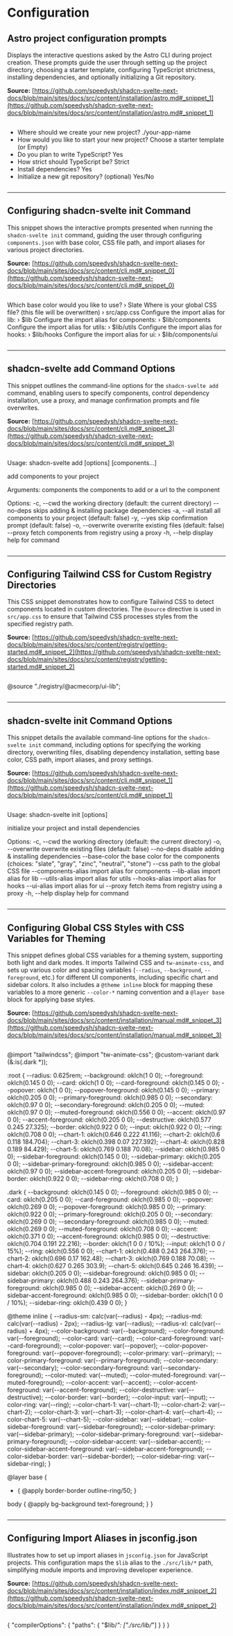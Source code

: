 # Configuration

## Astro project configuration prompts

Displays the interactive questions asked by the Astro CLI during project creation. These prompts guide the user through setting up the project directory, choosing a starter template, configuring TypeScript strictness, installing dependencies, and optionally initializing a Git repository.

**Source:** [https://github.com/speedysh/shadcn-svelte-next-docs/blob/main/sites/docs/src/content/installation/astro.md#_snippet_1](https://github.com/speedysh/shadcn-svelte-next-docs/blob/main/sites/docs/src/content/installation/astro.md#_snippet_1)

```txt

```
- Where should we create your new project?
./your-app-name
- How would you like to start your new project?
Choose a starter template (or Empty)
- Do you plan to write TypeScript?
Yes
- How strict should TypeScript be?
Strict
- Install dependencies?
Yes
- Initialize a new git repository? (optional)
Yes/No
```

```

---

## Configuring shadcn-svelte init Command

This snippet shows the interactive prompts presented when running the `shadcn-svelte init` command, guiding the user through configuring `components.json` with base color, CSS file path, and import aliases for various project directories.

**Source:** [https://github.com/speedysh/shadcn-svelte-next-docs/blob/main/sites/docs/src/content/cli.md#_snippet_0](https://github.com/speedysh/shadcn-svelte-next-docs/blob/main/sites/docs/src/content/cli.md#_snippet_0)

```txt

```
Which base color would you like to use? › Slate
Where is your global CSS file? (this file will be overwritten) › src/app.css
Configure the import alias for lib: › $lib
Configure the import alias for components: › $lib/components
Configure the import alias for utils: › $lib/utils
Configure the import alias for hooks: › $lib/hooks
Configure the import alias for ui: › $lib/components/ui
```

```

---

## shadcn-svelte add Command Options

This snippet outlines the command-line options for the `shadcn-svelte add` command, enabling users to specify components, control dependency installation, use a proxy, and manage confirmation prompts and file overwrites.

**Source:** [https://github.com/speedysh/shadcn-svelte-next-docs/blob/main/sites/docs/src/content/cli.md#_snippet_3](https://github.com/speedysh/shadcn-svelte-next-docs/blob/main/sites/docs/src/content/cli.md#_snippet_3)

```txt

```
Usage: shadcn-svelte add [options] [components...]

add components to your project

Arguments:
components         the components to add or a url to the component

Options:
-c, --cwd <path>   the working directory (default: the current directory)
--no-deps          skips adding & installing package dependencies
-a, --all          install all components to your project (default: false)
-y, --yes          skip confirmation prompt (default: false)
-o, --overwrite    overwrite existing files (default: false)
--proxy <proxy>    fetch components from registry using a proxy
-h, --help         display help for command
```

```

---

## Configuring Tailwind CSS for Custom Registry Directories

This CSS snippet demonstrates how to configure Tailwind CSS to detect components located in custom directories. The `@source` directive is used in `src/app.css` to ensure that Tailwind CSS processes styles from the specified registry path.

**Source:** [https://github.com/speedysh/shadcn-svelte-next-docs/blob/main/sites/docs/src/content/registry/getting-started.md#_snippet_2](https://github.com/speedysh/shadcn-svelte-next-docs/blob/main/sites/docs/src/content/registry/getting-started.md#_snippet_2)

```css

```
@source "./registry/@acmecorp/ui-lib";
```

```

---

## shadcn-svelte init Command Options

This snippet details the available command-line options for the `shadcn-svelte init` command, including options for specifying the working directory, overwriting files, disabling dependency installation, setting base color, CSS path, import aliases, and proxy settings.

**Source:** [https://github.com/speedysh/shadcn-svelte-next-docs/blob/main/sites/docs/src/content/cli.md#_snippet_1](https://github.com/speedysh/shadcn-svelte-next-docs/blob/main/sites/docs/src/content/cli.md#_snippet_1)

```txt

```
Usage: shadcn-svelte init [options]

initialize your project and install dependencies

Options:
-c, --cwd <path>           the working directory (default: the current directory)
-o, --overwrite            overwrite existing files (default: false)
--no-deps                  disable adding & installing dependencies
--base-color <name>        the base color for the components (choices: "slate", "gray", "zinc", "neutral", "stone")
--css <path>               path to the global CSS file
--components-alias <path>  import alias for components
--lib-alias <path>         import alias for lib
--utils-alias <path>       import alias for utils
--hooks-alias <path>       import alias for hooks
--ui-alias <path>          import alias for ui
--proxy <proxy>            fetch items from registry using a proxy
-h, --help                 display help for command
```

```

---

## Configuring Global CSS Styles with CSS Variables for Theming

This snippet defines global CSS variables for a theming system, supporting both light and dark modes. It imports Tailwind CSS and `tw-animate-css`, and sets up various color and spacing variables (`--radius`, `--background`, `--foreground`, etc.) for different UI components, including specific chart and sidebar colors. It also includes a `@theme inline` block for mapping these variables to a more generic `--color-*` naming convention and a `@layer base` block for applying base styles.

**Source:** [https://github.com/speedysh/shadcn-svelte-next-docs/blob/main/sites/docs/src/content/installation/manual.md#_snippet_3](https://github.com/speedysh/shadcn-svelte-next-docs/blob/main/sites/docs/src/content/installation/manual.md#_snippet_3)

```css

```
@import "tailwindcss";
@import "tw-animate-css";
@custom-variant dark (&:is(.dark *));

:root {
--radius: 0.625rem;
--background: oklch(1 0 0);
--foreground: oklch(0.145 0 0);
--card: oklch(1 0 0);
--card-foreground: oklch(0.145 0 0);
--popover: oklch(1 0 0);
--popover-foreground: oklch(0.145 0 0);
--primary: oklch(0.205 0 0);
--primary-foreground: oklch(0.985 0 0);
--secondary: oklch(0.97 0 0);
--secondary-foreground: oklch(0.205 0 0);
--muted: oklch(0.97 0 0);
--muted-foreground: oklch(0.556 0 0);
--accent: oklch(0.97 0 0);
--accent-foreground: oklch(0.205 0 0);
--destructive: oklch(0.577 0.245 27.325);
--border: oklch(0.922 0 0);
--input: oklch(0.922 0 0);
--ring: oklch(0.708 0 0);
--chart-1: oklch(0.646 0.222 41.116);
--chart-2: oklch(0.6 0.118 184.704);
--chart-3: oklch(0.398 0.07 227.392);
--chart-4: oklch(0.828 0.189 84.429);
--chart-5: oklch(0.769 0.188 70.08);
--sidebar: oklch(0.985 0 0);
--sidebar-foreground: oklch(0.145 0 0);
--sidebar-primary: oklch(0.205 0 0);
--sidebar-primary-foreground: oklch(0.985 0 0);
--sidebar-accent: oklch(0.97 0 0);
--sidebar-accent-foreground: oklch(0.205 0 0);
--sidebar-border: oklch(0.922 0 0);
--sidebar-ring: oklch(0.708 0 0);
}

.dark {
--background: oklch(0.145 0 0);
--foreground: oklch(0.985 0 0);
--card: oklch(0.205 0 0);
--card-foreground: oklch(0.985 0 0);
--popover: oklch(0.269 0 0);
--popover-foreground: oklch(0.985 0 0);
--primary: oklch(0.922 0 0);
--primary-foreground: oklch(0.205 0 0);
--secondary: oklch(0.269 0 0);
--secondary-foreground: oklch(0.985 0 0);
--muted: oklch(0.269 0 0);
--muted-foreground: oklch(0.708 0 0);
--accent: oklch(0.371 0 0);
--accent-foreground: oklch(0.985 0 0);
--destructive: oklch(0.704 0.191 22.216);
--border: oklch(1 0 0 / 10%);
--input: oklch(1 0 0 / 15%);
--ring: oklch(0.556 0 0);
--chart-1: oklch(0.488 0.243 264.376);
--chart-2: oklch(0.696 0.17 162.48);
--chart-3: oklch(0.769 0.188 70.08);
--chart-4: oklch(0.627 0.265 303.9);
--chart-5: oklch(0.645 0.246 16.439);
--sidebar: oklch(0.205 0 0);
--sidebar-foreground: oklch(0.985 0 0);
--sidebar-primary: oklch(0.488 0.243 264.376);
--sidebar-primary-foreground: oklch(0.985 0 0);
--sidebar-accent: oklch(0.269 0 0);
--sidebar-accent-foreground: oklch(0.985 0 0);
--sidebar-border: oklch(1 0 0 / 10%);
--sidebar-ring: oklch(0.439 0 0);
}

@theme inline {
--radius-sm: calc(var(--radius) - 4px);
--radius-md: calc(var(--radius) - 2px);
--radius-lg: var(--radius);
--radius-xl: calc(var(--radius) + 4px);
--color-background: var(--background);
--color-foreground: var(--foreground);
--color-card: var(--card);
--color-card-foreground: var(--card-foreground);
--color-popover: var(--popover);
--color-popover-foreground: var(--popover-foreground);
--color-primary: var(--primary);
--color-primary-foreground: var(--primary-foreground);
--color-secondary: var(--secondary);
--color-secondary-foreground: var(--secondary-foreground);
--color-muted: var(--muted);
--color-muted-foreground: var(--muted-foreground);
--color-accent: var(--accent);
--color-accent-foreground: var(--accent-foreground);
--color-destructive: var(--destructive);
--color-border: var(--border);
--color-input: var(--input);
--color-ring: var(--ring);
--color-chart-1: var(--chart-1);
--color-chart-2: var(--chart-2);
--color-chart-3: var(--chart-3);
--color-chart-4: var(--chart-4);
--color-chart-5: var(--chart-5);
--color-sidebar: var(--sidebar);
--color-sidebar-foreground: var(--sidebar-foreground);
--color-sidebar-primary: var(--sidebar-primary);
--color-sidebar-primary-foreground: var(--sidebar-primary-foreground);
--color-sidebar-accent: var(--sidebar-accent);
--color-sidebar-accent-foreground: var(--sidebar-accent-foreground);
--color-sidebar-border: var(--sidebar-border);
--color-sidebar-ring: var(--sidebar-ring);
}

@layer base {
* {
@apply border-border outline-ring/50;
}

body {
@apply bg-background text-foreground;
}
}
```

```

---

## Configuring Import Aliases in jsconfig.json

Illustrates how to set up import aliases in `jsconfig.json` for JavaScript projects. This configuration maps the `$lib` alias to the `./src/lib/*` path, simplifying module imports and improving developer experience.

**Source:** [https://github.com/speedysh/shadcn-svelte-next-docs/blob/main/sites/docs/src/content/installation/index.md#_snippet_2](https://github.com/speedysh/shadcn-svelte-next-docs/blob/main/sites/docs/src/content/installation/index.md#_snippet_2)

```json

```
{
"compilerOptions": {
"paths": {
"$lib/*": ["./src/lib/*"]
}
}
}
```

```